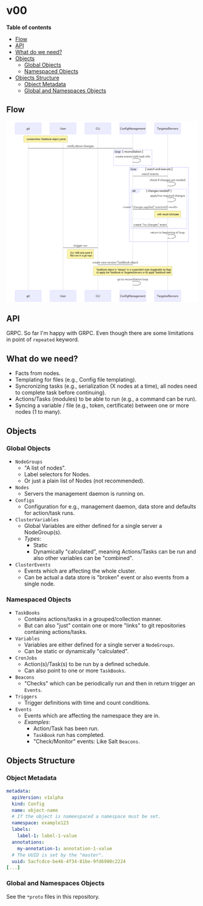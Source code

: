 # v00

**Table of contents**

<!-- TOC depthFrom:2 depthTo:6 withLinks:1 updateOnSave:1 orderedList:0 -->

- [Flow](#flow)
- [API](#api)
- [What do we need?](#what-do-we-need)
- [Objects](#objects)
	- [Global Objects](#global-objects)
	- [Namespaced Objects](#namespaced-objects)
- [Objects Structure](#objects-structure)
	- [Object Metadata](#object-metadata)
	- [Global and Namespaces Objects](#global-and-namespaces-objects)

<!-- /TOC -->

## Flow

![v00 Flows Goals](v00/flow-goals.mmd.png)

## API

GRPC.
So far I'm happy with GRPC. Even though there are some limitations in point of `repeated` keyword.

## What do we need?

* Facts from nodes.
* Templating for files (e.g., Config file templating).
* Syncronizing tasks (e.g., serialization (X nodes at a time), all nodes need to complete task before continuing).
* Actions/Tasks (modules) to be able to run (e.g., a command can be run).
* Syncing a variable / file (e.g., token, certificate) between one or more nodes (1 to many).

## Objects

### Global Objects

* `NodeGroups`
    * "A list of nodes".
    * Label selectors for Nodes.
    * Or just a plain list of Nodes (not recommended).
* `Nodes`
    * Servers the management daemon is running on.
* `Configs`
    * Configuration for e.g., management daemon, data store and defaults for action/task runs.
* `ClusterVariables`
    * Global Variables are either defined for a single server a NodeGroup(s).
    * _Types_:
        * Static
        * Dynamically "calculated", meaning Actions/Tasks can be run and also other variables can be "combined".
* `ClusterEvents`
    * Events which are affecting the whole cluster.
    * Can be actual a data store is "broken" event or also events from a single node.

### Namespaced Objects

* `TaskBooks`
    * Contains actions/tasks in a grouped/collection manner.
	* But can also "just" contain one or more "links" to git repositories containing actions/tasks.
* `Variables`
    * Variables are either defined for a single server a `NodeGroups`.
    * Can be static or dynamically "calculated".
* `CronJobs`
    * Action(s)/Task(s) to be run by a defined schedule.
    * Can also point to one or more `TaskBooks`.
* `Beacons`
    * "Checks" which can be periodically run and then in return trigger an `Events`.
* `Triggers`
    * Trigger definitions with time and count conditions.
* `Events`
    * Events which are affecting the namespace they are in.
    * _Examples_:
        * Action/Task has been run.
        * `TaskBook` run has completed.
        * "Check/Monitor" events: Like Salt `Beacons`.

## Objects Structure

### Object Metadata

```yaml
metadata:
  apiVersion: v1alpha
  kind: Config
  name: object-name
  # If the object is nameespaced a namespace must be set.
  namespace: example123
  labels:
    label-1: label-1-value
  annotations:
    my-annotation-1: annotation-1-value
  # The UUID is set by the "master".
  uuid: 5acfcdce-be46-4f34-81be-9fd6980c2224
[...]
```

### Global and Namespaces Objects

See the `*proto` files in this repository.
